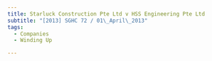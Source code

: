 ```yaml
---
title: Starluck Construction Pte Ltd v HSS Engineering Pte Ltd 
subtitle: "[2013] SGHC 72 / 01\_April\_2013"
tags:
  - Companies
  - Winding Up

---
```


